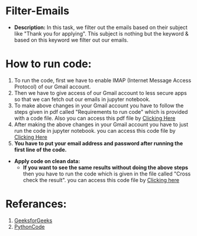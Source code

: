 # Filter-Emails
* __Description:__
In this task, we filter out the emails based on their subject like "Thank you for applying". This subject is nothing but the keyword & based on this keyword we filter out our emails.

# How to run code:
1. To run the code, first we have to enable IMAP (Internet Message Access Protocol) of our Gmail account.
2. Then we have to give access of our Gmail account to less secure apps so that we can fetch out our emails in jupyter notebook.
3. To make above changes in your Gmail account you have to follow the steps given in pdf called "Requirements to run code" which is provided with a code file. Also you can access this pdf file by [Clicking Here](https://github.com/DINESHGITAYE/Filter-Emails/blob/main/Requirements%20to%20run%20the%20code.pdf)
4. After making the above changes in your Gmail account you have to just run the code in jupyter notebook. you can access this code file by [Clicking Here](https://github.com/DINESHGITAYE/Filter-Emails/blob/main/Internship%20Task.ipynb)
5. **You have to put your email address and password after running the first line of the code.**

* __Apply code on clean data:__
  * **If you want to see the same results without doing the above steps** then you have to run the code which is given in the file called "Cross check the result". you can access this code file by [Clicking here](https://github.com/DINESHGITAYE/Filter-Emails/blob/main/Cross%20check%20the%20result.ipynb)

# Referances:
1. [GeeksforGeeks](https://www.geeksforgeeks.org/python-fetch-your-gmail-emails-from-a-particular-user/)
2. [PythonCode](https://www.thepythoncode.com/article/reading-emails-in-python)
